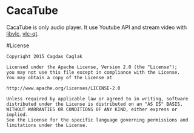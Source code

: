CacaTube
===============
CacaTube is only audio player. It use Youtube API and stream video with [libvlc](https://github.com/videolan/vlc), [vlc-qt](https://github.com/ntadej/vlc-qt).

#License

    Copyright 2015 Cagdas Caglak
     
    Licensed under the Apache License, Version 2.0 (the "License");
    you may not use this file except in compliance with the License.
    You may obtain a copy of the License at
     
    http://www.apache.org/licenses/LICENSE-2.0
     
    Unless required by applicable law or agreed to in writing, software
    distributed under the License is distributed on an "AS IS" BASIS,
    WITHOUT WARRANTIES OR CONDITIONS OF ANY KIND, either express or implied.
    See the License for the specific language governing permissions and
    limitations under the License.
